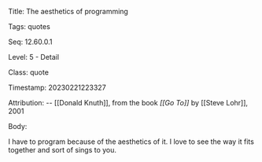 Title:  The aesthetics of programming

Tags:   quotes

Seq:    12.60.0.1

Level:  5 - Detail

Class:  quote

Timestamp: 20230221223327

Attribution: -- [[Donald Knuth]], from the book *[[Go To]]* by [[Steve Lohr]], 2001

Body:

I have to program because of the aesthetics of it. I love to see the way it fits together and sort of sings to you.
